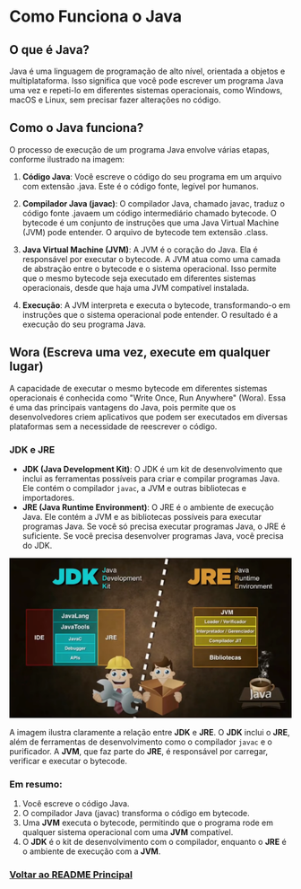 # Como Funciona o Java

## O que é Java?

Java é uma linguagem de programação de alto nível, orientada a objetos e multiplataforma. Isso significa que você pode escrever um programa Java uma vez e repeti-lo em diferentes sistemas operacionais, como Windows, macOS e Linux, sem precisar fazer alterações no código.

## Como o Java funciona?

O processo de execução de um programa Java envolve várias etapas, conforme ilustrado na imagem:

1. **Código Java**: Você escreve o código do seu programa em um arquivo com extensão .java. Este é o código fonte, legível por humanos.

2. **Compilador Java (javac)**: O compilador Java, chamado javac, traduz o código fonte .javaem um código intermediário chamado bytecode. O bytecode é um conjunto de instruções que uma Java Virtual Machine (JVM) pode entender. O arquivo de bytecode tem extensão .class.

3. **Java Virtual Machine (JVM)**: A JVM é o coração do Java. Ela é responsável por executar o bytecode. A JVM atua como uma camada de abstração entre o bytecode e o sistema operacional. Isso permite que o mesmo bytecode seja executado em diferentes sistemas operacionais, desde que haja uma JVM compatível instalada.

4. **Execução**: A JVM interpreta e executa o bytecode, transformando-o em instruções que o sistema operacional pode entender. O resultado é a execução do seu programa Java.

## Wora (Escreva uma vez, execute em qualquer lugar)

A capacidade de executar o mesmo bytecode em diferentes sistemas operacionais é conhecida como "Write Once, Run Anywhere" (Wora). Essa é uma das principais vantagens do Java, pois permite que os desenvolvedores criem aplicativos que podem ser executados em diversas plataformas sem a necessidade de reescrever o código.

### JDK e JRE

- **JDK (Java Development Kit)**: O JDK é um kit de desenvolvimento que inclui as ferramentas possíveis para criar e compilar programas Java. Ele contém o compilador `javac`, a JVM e outras bibliotecas e importadores.
- **JRE (Java Runtime Environment)**: O JRE é o ambiente de execução Java. Ele contém a JVM e as bibliotecas possíveis para executar programas Java. Se você só precisa executar programas Java, o JRE é suficiente. Se você precisa desenvolver programas Java, você precisa do JDK.

<img src="../../img/comoJavaFunciona.PNG">

A imagem ilustra claramente a relação entre **JDK** e **JRE**. O **JDK** inclui o **JRE**, além de ferramentas de desenvolvimento como o compilador `javac` e o purificador. A **JVM**, que faz parte do **JRE**, é responsável por carregar, verificar e executar o bytecode.

### Em resumo:

1. Você escreve o código Java.
2. O compilador Java (javac) transforma o código em bytecode.
3. Uma **JVM** executa o bytecode, permitindo que o programa rode em qualquer sistema operacional com uma **JVM** compatível.
4. O **JDK** é o kit de desenvolvimento com o compilador, enquanto o **JRE** é o ambiente de execução com a **JVM**.

### [Voltar ao README Principal](../../README.md)
